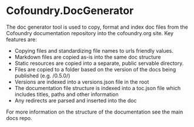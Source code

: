 # Cofoundry.DocGenerator

The doc generator tool is used to copy, format and index doc files from the Cofoundry documentation repository into the cofoundry.org site. Key features are:

- Copying files and standardizing file names to urls friendly values.
- Markdown files are copied as-is into the same doc structure
- Static resources are copied into a separate, public servable directory.
- Files are copied to a folder based on the version of the docs being published (e.g. /0.5.0/)
- Versions are indexed into a versions.json file in the root
- The documentation file structure is indexed into a toc.json file which includes titles, paths and other information
- Any redirects are parsed and inserted into the doc

For more information on the structure of the documentation see the main docs repo.